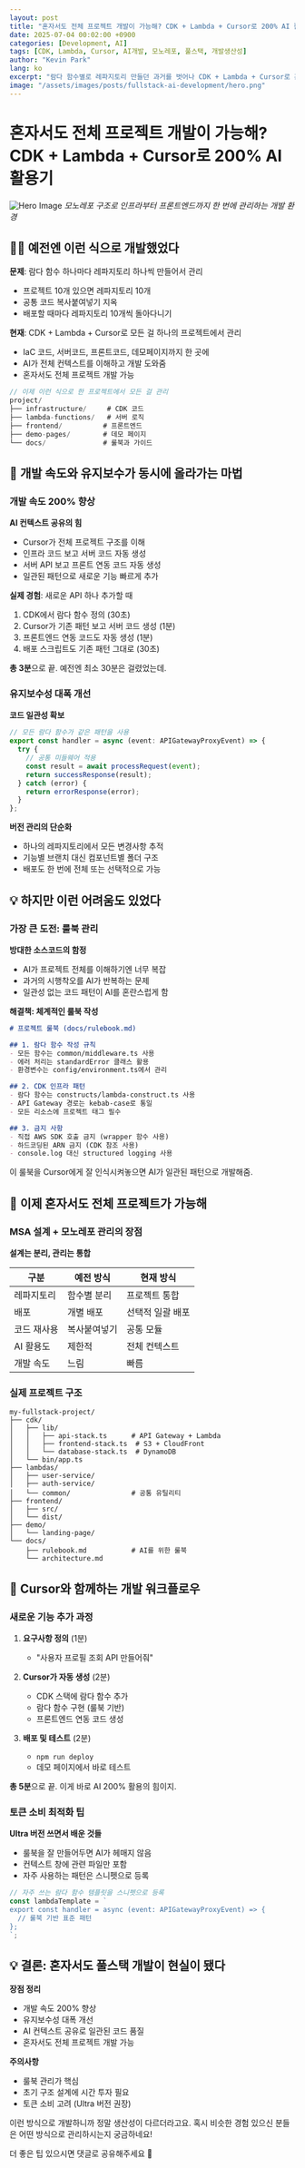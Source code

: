 ```yaml
---
layout: post
title: "혼자서도 전체 프로젝트 개발이 가능해? CDK + Lambda + Cursor로 200% AI 활용기"
date: 2025-07-04 00:02:00 +0900
categories: [Development, AI]
tags: [CDK, Lambda, Cursor, AI개발, 모노레포, 풀스택, 개발생산성]
author: "Kevin Park"
lang: ko
excerpt: "람다 함수별로 레파지토리 만들던 과거를 벗어나 CDK + Lambda + Cursor로 혼자서도 전체 프로젝트 개발이 가능해진 경험담"
image: "/assets/images/posts/fullstack-ai-development/hero.png"
---
```


# 혼자서도 전체 프로젝트 개발이 가능해? CDK + Lambda + Cursor로 200% AI 활용기

![Hero Image](/assets/images/posts/fullstack-ai-development/hero.png)
*모노레포 구조로 인프라부터 프론트엔드까지 한 번에 관리하는 개발 환경*

## 🤦‍♂️ 예전엔 이런 식으로 개발했었다

**문제**: 람다 함수 하나마다 레파지토리 하나씩 만들어서 관리
- 프로젝트 10개 있으면 레파지토리 10개
- 공통 코드 복사붙여넣기 지옥
- 배포할 때마다 레파지토리 10개씩 돌아다니기

**현재**: CDK + Lambda + Cursor로 모든 걸 하나의 프로젝트에서 관리
- IaC 코드, 서버코드, 프론트코드, 데모페이지까지 한 곳에
- AI가 전체 컨텍스트를 이해하고 개발 도와줌
- 혼자서도 전체 프로젝트 개발 가능

```javascript
// 이제 이런 식으로 한 프로젝트에서 모든 걸 관리
project/
├── infrastructure/     # CDK 코드
├── lambda-functions/   # 서버 로직
├── frontend/          # 프론트엔드
├── demo-pages/        # 데모 페이지
└── docs/              # 룰북과 가이드
```

## 🚀 개발 속도와 유지보수가 동시에 올라가는 마법

### 개발 속도 200% 향상
**AI 컨텍스트 공유의 힘**
- Cursor가 전체 프로젝트 구조를 이해
- 인프라 코드 보고 서버 코드 자동 생성
- 서버 API 보고 프론트 연동 코드 자동 생성
- 일관된 패턴으로 새로운 기능 빠르게 추가

**실제 경험**: 새로운 API 하나 추가할 때
1. CDK에서 람다 함수 정의 (30초)
2. Cursor가 기존 패턴 보고 서버 코드 생성 (1분)
3. 프론트엔드 연동 코드도 자동 생성 (1분)
4. 배포 스크립트도 기존 패턴 그대로 (30초)

**총 3분**으로 끝. 예전엔 최소 30분은 걸렸었는데.

### 유지보수성 대폭 개선
**코드 일관성 확보**
```typescript
// 모든 람다 함수가 같은 패턴을 사용
export const handler = async (event: APIGatewayProxyEvent) => {
  try {
    // 공통 미들웨어 적용
    const result = await processRequest(event);
    return successResponse(result);
  } catch (error) {
    return errorResponse(error);
  }
};
```

**버전 관리의 단순화**
- 하나의 레파지토리에서 모든 변경사항 추적
- 기능별 브랜치 대신 컴포넌트별 폴더 구조
- 배포도 한 번에 전체 또는 선택적으로 가능

## 💡 하지만 이런 어려움도 있었다

### 가장 큰 도전: 룰북 관리
**방대한 소스코드의 함정**
- AI가 프로젝트 전체를 이해하기엔 너무 복잡
- 과거의 시행착오를 AI가 반복하는 문제
- 일관성 없는 코드 패턴이 AI를 혼란스럽게 함

**해결책: 체계적인 룰북 작성**
```markdown
# 프로젝트 룰북 (docs/rulebook.md)

## 1. 람다 함수 작성 규칙
- 모든 함수는 common/middleware.ts 사용
- 에러 처리는 standardError 클래스 활용
- 환경변수는 config/environment.ts에서 관리

## 2. CDK 인프라 패턴
- 람다 함수는 constructs/lambda-construct.ts 사용
- API Gateway 경로는 kebab-case로 통일
- 모든 리소스에 프로젝트 태그 필수

## 3. 금지 사항
- 직접 AWS SDK 호출 금지 (wrapper 함수 사용)
- 하드코딩된 ARN 금지 (CDK 참조 사용)
- console.log 대신 structured logging 사용
```

이 룰북을 Cursor에게 잘 인식시켜놓으면 AI가 일관된 패턴으로 개발해줌.

## 🎯 이제 혼자서도 전체 프로젝트가 가능해

### MSA 설계 + 모노레포 관리의 장점
**설계는 분리, 관리는 통합**

| 구분 | 예전 방식 | 현재 방식 |
|------|-----------|-----------|
| 레파지토리 | 함수별 분리 | 프로젝트 통합 |
| 배포 | 개별 배포 | 선택적 일괄 배포 |
| 코드 재사용 | 복사붙여넣기 | 공통 모듈 |
| AI 활용도 | 제한적 | 전체 컨텍스트 |
| 개발 속도 | 느림 | 빠름 |

### 실제 프로젝트 구조
```
my-fullstack-project/
├── cdk/
│   ├── lib/
│   │   ├── api-stack.ts      # API Gateway + Lambda
│   │   ├── frontend-stack.ts  # S3 + CloudFront
│   │   └── database-stack.ts  # DynamoDB
│   └── bin/app.ts
├── lambdas/
│   ├── user-service/
│   ├── auth-service/
│   └── common/               # 공통 유틸리티
├── frontend/
│   ├── src/
│   └── dist/
├── demo/
│   └── landing-page/
└── docs/
    ├── rulebook.md           # AI를 위한 룰북
    └── architecture.md
```

## 🔧 Cursor와 함께하는 개발 워크플로우

### 새로운 기능 추가 과정
1. **요구사항 정의** (1분)
   - "사용자 프로필 조회 API 만들어줘"

2. **Cursor가 자동 생성** (2분)
   - CDK 스택에 람다 함수 추가
   - 람다 함수 구현 (룰북 기반)
   - 프론트엔드 연동 코드 생성

3. **배포 및 테스트** (2분)
   - `npm run deploy`
   - 데모 페이지에서 바로 테스트

**총 5분**으로 끝. 이게 바로 AI 200% 활용의 힘이지.

### 토큰 소비 최적화 팁
**Ultra 버전 쓰면서 배운 것들**
- 룰북을 잘 만들어두면 AI가 헤매지 않음
- 컨텍스트 창에 관련 파일만 포함
- 자주 사용하는 패턴은 스니펫으로 등록

```typescript
// 자주 쓰는 람다 함수 템플릿을 스니펫으로 등록
const lambdaTemplate = `
export const handler = async (event: APIGatewayProxyEvent) => {
  // 룰북 기반 표준 패턴
};
`;
```

## 💡 결론: 혼자서도 풀스택 개발이 현실이 됐다

**장점 정리**
- 개발 속도 200% 향상
- 유지보수성 대폭 개선
- AI 컨텍스트 공유로 일관된 코드 품질
- 혼자서도 전체 프로젝트 개발 가능

**주의사항**
- 룰북 관리가 핵심
- 초기 구조 설계에 시간 투자 필요
- 토큰 소비 고려 (Ultra 버전 권장)

이런 방식으로 개발하니까 정말 생산성이 다르더라고요. 혹시 비슷한 경험 있으신 분들은 어떤 방식으로 관리하시는지 궁금하네요! 

더 좋은 팁 있으시면 댓글로 공유해주세요 🙏